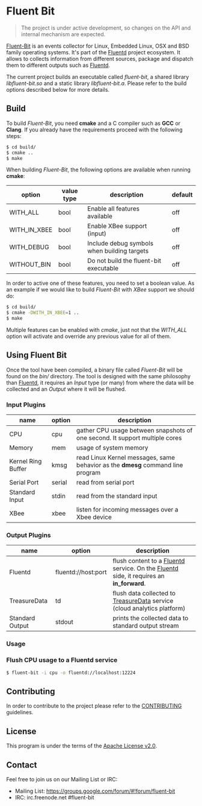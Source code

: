 # Fluent Bit

> The project is under active development, so changes on the API and internal mechanism are expected.

[Fluent-Bit](http://fluentbit.io) is an events collector for Linux, Embedded Linux, OSX and BSD family operating systems. It's part of the [Fluentd](http://fluentd.org) project ecosystem. It allows to collects information from different sources, package and dispatch them to different outputs such as [Fluentd](http://fluentd.org).

The current project builds an executable called _fluent-bit_, a shared library _libfluent-bit.so_ and a static library _libfluent-bit.a_. Please refer to the build options described below for more details.

## Build

To build _Fluent-Bit_, you need __cmake__ and a C compiler such as __GCC__ or __Clang__. If you already have the requirements proceed with the following steps:

```bash
$ cd build/
$ cmake ..
$ make
```

When building _Fluent-Bit_, the following options are available when running __cmake__:

 option     | value type | description                                 | default
-------------|------------|---------------------------------------------|---------
WITH_ALL     | bool       | Enable all features available               | off
WITH_IN_XBEE | bool       | Enable XBee support (input)                 | off
WITH_DEBUG   | bool       | Include debug symbols when building targets | off
WITHOUT_BIN  | bool       | Do not build the fluent-bit executable      | off

In order to active one of these features, you need to set a boolean value. As an example if we would like to build _Fluent-Bit_ with _XBee_ support we should do:

```bash
$ cd build/
$ cmake -DWITH_IN_XBEE=1 ..
$ make
```

Multiple features can be enabled with _cmake_, just not that the _WITH\_ALL_ option will activate and override any previous value for all of them.

## Using Fluent Bit

Once the tool have been compiled, a binary file called _Fluent-Bit_ will be found on the _bin/_ directory. The tool is designed with the same philosophy than [Fluentd](http://fluentd.org), it requires an _Input_ type (or many) from where the data will be collected and an _Output_ where it will be flushed.

### Input Plugins

| name               | option  | description  |
|--------------------|---------|---------------------------------------------------------------------------------|
| CPU                | cpu     | gather CPU usage between snapshots of one second. It support multiple cores     |
| Memory             | mem     | usage of system memory |
| Kernel Ring Buffer | kmsg    | read Linux Kernel messages, same behavior as the __dmesg__ command line program |
| Serial Port        | serial  | read from serial port |
| Standard Input     | stdin   | read from the standard input |
| XBee               | xbee    | listen for incoming messages over a Xbee device |

### Output Plugins

| name               | option                  | description  |
|--------------------|-------------------------|---------------------------------------------------------------------------------|
| Fluentd            | fluentd://host:port     | flush content to a [Fluentd](http://fluentd.org) service. On the [Fluentd](http://fluentd.org) side, it requires an __in_forward__.|
| TreasureData       | td                      | flush data collected to [TreasureData](http://treasuredata.com) service (cloud analytics platform) |
| Standard Output    | stdout                  | prints the collected data to standard output stream |

### Usage

### Flush CPU usage to a Fluentd service

```bash
$ fluent-bit -i cpu -o fluentd://localhost:12224
```

## Contributing

In order to contribute to the project please refer to the [CONTRIBUTING](CONTRIBUTING.md) guidelines.


## License

This program is under the terms of the [Apache License v2.0](http://www.apache.org/licenses/LICENSE-2.0).

## Contact

Feel free to join us on our Mailing List or IRC:

 - Mailing List: https://groups.google.com/forum/#!forum/fluent-bit
 - IRC: irc.freenode.net #fluent-bit
